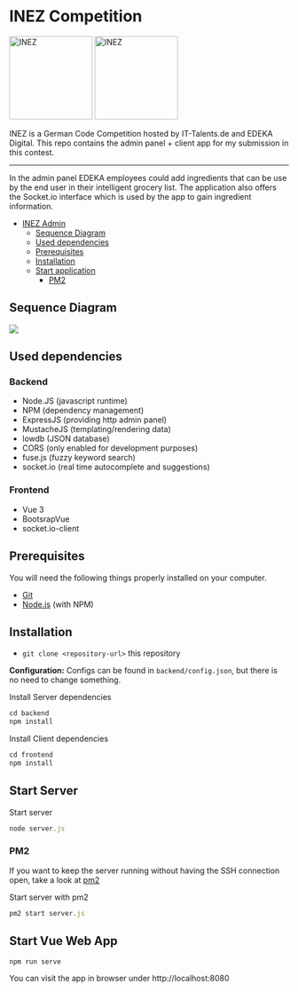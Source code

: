 # INEZ Competition
  <img src="https://www.it-talents.de/thumbs/partner/edeka-digital-gmbh/original-500x173.jpg" width="150" title="INEZ"> <img src="https://www.it-talents.de/assets/img/logo_blue.svg" width="150" title="INEZ">
  

  
INEZ is a German Code Competition hosted by IT-Talents.de and EDEKA Digital. This repo contains the admin panel + client app for my submission in this contest.

* * *

In the admin panel EDEKA employees could add ingredients that can be use by the end user in their intelligent grocery list. 
The application also offers the Socket.io interface which is used by the app to gain ingredient information.

- [INEZ Admin](#inez-admin)
  * [Sequence Diagram](#sequence-diagram)
  * [Used dependencies](#used-dependencies)
  * [Prerequisites](#prerequisites)
  * [Installation](#installation)
  * [Start application](#start-application)
    + [PM2](#pm2)

## Sequence Diagram
<img src="https://github.com/marienfeldtom/inez_admin/blob/master/diagram.svg">

## Used dependencies

### Backend
* Node.JS (javascript runtime)
* NPM (dependency management)
* ExpressJS (providing http admin panel)
* MustacheJS (templating/rendering data)
* lowdb (JSON database)
* CORS (only enabled for development purposes)
* fuse.js (fuzzy keyword search)
* socket.io (real time autocomplete and suggestions)

### Frontend
* Vue 3
* BootsrapVue
* socket.io-client

## Prerequisites

You will need the following things properly installed on your computer.

* [Git](http://git-scm.com/)
* [Node.js](http://nodejs.org/) (with NPM)

 ## Installation
 
 * `git clone <repository-url>` this repository 
 
 **Configuration:**
 Configs can be found in `backend/config.json`, but there is no need to change something.
 
 Install Server dependencies
```javascript
cd backend
npm install
```

 Install Client dependencies
```javascript
cd frontend
npm install
```

## Start Server

Start server
 ```javascript
node server.js
```
### PM2

If you want to keep the server running without having the SSH connection open, take a look at [pm2](https://www.npmjs.com/package/pm2)

Start server with pm2
```javascript
pm2 start server.js
```

## Start Vue Web App

```javascript
npm run serve
```

You can visit the app in browser under http://localhost:8080
